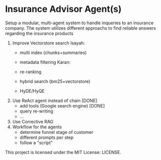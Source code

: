 # Insurance Advisor Agent(s)

Setup a modular, multi-agent system to handle inqueries to an insurance company. The system utilizes different approachs to find reliable answers regarding the insurance products

1. Improve Vectorstore search
    Isayah:
    - multi index (chunks+summaries)
    - metadata filtering
    Karan:
    - re-ranking
    - hybrid search (bm25+vectorstore)

    
    - HyDE/HyQE
2. Use ReAct agent instead of chain [DONE]
    - add tools (Google search engine) [DONE]
    - query re-writing
    - ...
3. Use Corrective RAG
4. Workflow for the agents
    - determine funnel stage of customer
    - different prompts per step
    - follow a "script"

This project is licensed under the MIT License: LICENSE.
